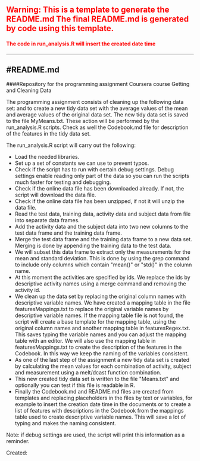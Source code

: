<!---Template warning-->
## <span style="color:red">Warning: This is a template to generate the README.md The final README.md is generated by code using this template. </span>
#### <span style="color:red">The code in run_analysis.R will insert the created date time</span>
<!---/Template warning-->


---
#README.md
---


####Repository for the programming assignment Coursera course Getting and Cleaning Data


The programming assignment consists of cleaning up the following data set: <!---DataFileUrl--><!---/DataFileUrl--> and to create a new tidy data set with the average values of the mean and average values of the original data set. The new tidy data set is saved to the file MyMeans.txt. These action will be performed by the run_analysis.R scripts. Check as well the Codebook.md file for description of the features in the tidy data set.

The run_analysis.R script will carry out the following:

- Load the needed libraries.
- Set up a set of constants we can use to prevent typos.
- Check if the script has to run with certain debug settings. Debug settings enable reading only part of the data so you can run the scripts much faster for testing and debugging.
- Check if the online data file has been downloaded already. If not, the script will download the data file.
- Check if the online data file has been unzipped, if not it will unzip the data file.
- Read the test data, training data, activity data and subject data from file into separate data frames.
- Add the activity data and the subject data into two new columns to the test data frame and the training data frame.
- Merge the test data frame and the training data frame to a new data set. Merging is done by appending the training data to the test data.
- We will subset this data frame to extract only the measurements for the mean and standard deviation. This is done by using the grep command to include only columns which contain "mean()" or "std()" in the column name.
- At this moment the activities are specified by ids. We replace the ids by descriptive activity names using a merge command and removing the activity id.
- We clean up the data set by replacing the original column names with descriptive variable names. We have created a mapping table in the file featuresMappings.txt to replace the original variable names by descriptive variable names. If the mapping table file is not found, the script will create a base template for the mapping table, using the original column names and another mapping table in featuresRegex.txt. This saves typing the variable names and you can adjust the mapping table with an editor. We will also use the mapping table in featuresMappings.txt to create the description of the features in the Codebook. In this way we keep the naming of the variables consistent.
- As one of the last step of the assignment a new tidy data set is created by calculating the mean values for each combination of activity, subject and measurement using a melt/dcast function combination.
- This new created tidy data set is written to the file "Means.txt" and optionally you can test if this file is readable in R.
- Finally the Codebook.md and README.md files are created from templates and replacing placeholders in the files by text or variables, for example to insert the creation date time in the documents or to create a list of features with descriptions in the Codebook from the mappings table used to create descriptive variable names. This will save a lot of typing and makes the naming consistent.

Note: if debug settings are used, the script will print this information as a reminder.




Created: <!---DateTimeCreated--><!---/DateTimeCreated-->

